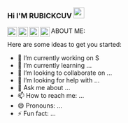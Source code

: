 ### Hi I'M RUBICKCUV <img src="https://media.giphy.com/media/hvRJCLFzcasrR4ia7z/giphy.gif" width="25px">
<a href="https://medium.com/@RubikCuv">
  <img align="left" alt="Rubick Medium" width="22px"src="https://i.imgur.com/boyT6Cg.png"  />
</a>
<a href="https://t.me/rubickcuv">
  <img align="left" alt="rubickcuv Telegram" width="22px" src="https://cdn.jsdelivr.net/npm/simple-icons@v3/icons/telegram.svg" />
</a>
<a href="https://www.linkedin.com/in/emmanuel-cruz-l%C3%B3pez-9bb0961a2/">
  <img align="left" alt="Abhishek's LinkdeIN" width="22px" src="https://cdn.jsdelivr.net/npm/simple-icons@v3/icons/linkedin.svg" />
</a>
<a href="https://www.reddit.com/user/yourPowned/">
  <img align="left" alt="Abhishek's Reddit" width="22px" src="https://cdn.jsdelivr.net/npm/simple-icons@v3/icons/reddit.svg" />
</a>

ABOUT ME:

Here are some ideas to get you started:

- 🔭 I’m currently working on S
- 🌱 I’m currently learning ...
- 👯 I’m looking to collaborate on ...
- 🤔 I’m looking for help with ...
- 💬 Ask me about ...
- 📫 How to reach me: ...
- 😄 Pronouns: ...
- ⚡ Fun fact: ...

